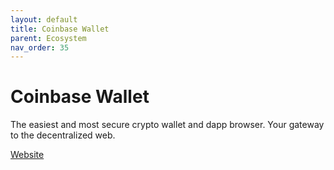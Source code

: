 ```yaml
---
layout: default
title: Coinbase Wallet
parent: Ecosystem
nav_order: 35
---
```

# Coinbase Wallet

The easiest and most secure crypto wallet and dapp browser. Your gateway to the decentralized web.

[Website](https://www.coinbase.com/wallet)